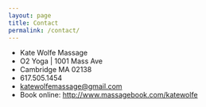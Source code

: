 ```yaml
---
layout: page
title: Contact
permalink: /contact/
---
```


<ul>
<li>Kate Wolfe Massage​</li>
<li>O2 Y​oga​ | 1001 Mass Ave</li>
<li>Cambridge MA 02138</li>
<li>617.505.1454</li>
<li><a href="mailto:katewolfemassage@gmail.com">katewolfemassage@gmail.com</a></li>
<li>Book online: <a href="http://www.massagebook.com/katewolfe">http://www.massagebook.com/katewolfe</a></li>
</ul>
​